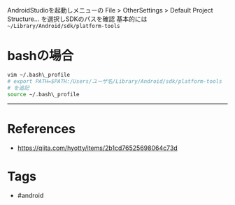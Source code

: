 AndroidStudioを起動しメニューの
File > OtherSettings > Default Project Structure… を選択しSDKのパスを確認
基本的には`~/Library/Android/sdk/platform-tools`

# bashの場合
```sh
vim ~/.bash\_profile
# export PATH=$PATH:/Users/ユーザ名/Library/Android/sdk/platform-tools
# を追記
source ~/.bash\_profile
```

---
# References
- https://qiita.com/hyotty/items/2b1cd76525698064c73d

# Tags
- #android 